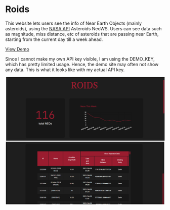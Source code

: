# Roids

This website lets users see the info of Near Earth Objects (mainly asteroids), using the [NASA API](https://api.nasa.gov/) Asteroids NeoWS. Users 
can see data such as magnitude, miss distance, etc of asteroids that are passing near Earth, starting from the current day till a week ahead.

[View Demo](https://pseudo-nymm.github.io/roids/)

Since I cannot make my own API key visible, I am using the DEMO_KEY, which has pretty limited usage. Hence, the demo site may often not show any data. This is what it looks like with my actual API key.

![screenshot1](/docs/roids_screenshot_1.png)
![screenshot2](/docs/roids_screenshot_2.png)
